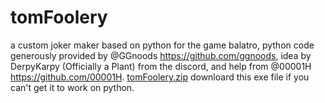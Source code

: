 # tomFoolery
a custom joker maker based on python for the game balatro,
python code generously provided by @GGnoods https://github.com/ggnoods,
idea by DerpyKarpy (Officially a Plant) from the discord,
and help from @00001H https://github.com/00001H.
[tomFoolery.zip](https://github.com/user-attachments/files/17265330/tomFoolery.zip)
downloard this exe file if you can't get it to work on python. 
